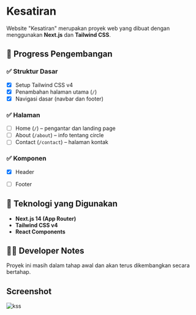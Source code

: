 # Kesatiran

Website "Kesatiran" merupakan proyek web yang dibuat dengan menggunakan **Next.js** dan **Tailwind CSS**.

## 🚧 Progress Pengembangan

### ✅ Struktur Dasar
- [x] Setup Tailwind CSS v4
- [x] Penambahan halaman utama (`/`)
- [x] Navigasi dasar (navbar dan footer)

### ✅ Halaman
- [ ] Home (`/`) – pengantar dan landing page
- [ ] About (`/about`) – info tentang circle
- [ ] Contact (`/contact`) – halaman kontak

### ✅ Komponen
- [x] Header
- [ ] Footer


## 📁 Teknologi yang Digunakan
- **Next.js 14 (App Router)**
- **Tailwind CSS v4**
- **React Components**


## 🧑‍💻 Developer Notes

Proyek ini masih dalam tahap awal dan akan terus dikembangkan secara bertahap.

## Screenshot
![kss](https://i.imgur.com/2qtfyY6.png)

